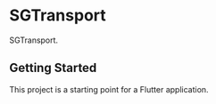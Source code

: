 # SGTransport

SGTransport.

## Getting Started

This project is a starting point for a Flutter application.

